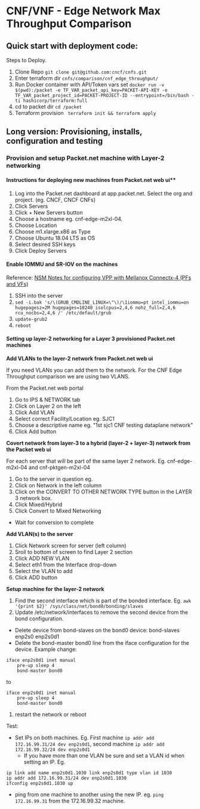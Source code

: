 # CNF/VNF - Edge Network Max Throughput Comparison



## Quick start with deployment code:


Steps to Deploy.

1. Clone Repo ```git clone git@github.com:cncf/cnfs.git```
2. Enter terraform dir ```cnfs/comparison/cnf_edge_throughput/```
3. Run Docker container with API/Token vars set ```docker run -v $(pwd):/packet -e TF_VAR_packet_api_key=PACKET-API-KEY -e TF_VAR_packet_project_id=PACKET-PROJECT-ID --entrypoint=/bin/bash -ti hashicorp/terraform:full```
4. cd to packet dir ```cd /packet```
5. Terraform provision ``` terraform init && terraform apply```



## Long version: Provisioning, installs, configuration and testing

### Provision and setup Packet.net machine with Layer-2 networking

#### Instructions for deploying new machines from Packet.net web ui**

1. Log into the Packet.net dashboard at app.packet.net.  Select the org and project. (eg. CNCF, CNCF CNFs)
2. Click Servers
3. Click + New Servers button
4. Choose a hostname eg. cnf-edge-m2xl-04.
5. Choose Location
6. Choose m1.xlarge.x86 as Type
7. Choose Ubuntu 18.04 LTS as OS
8. Select desired SSH keys
9. Click Deploy Servers


#### Enable IOMMU and SR-IOV on the machines

Reference: [NSM Notes for configuring VPP with Mellanox Connectx-4 (PFs and VFs)](https://github.com/ligato/networkservicemesh/issues/270#issue-355769450)

1. SSH into the server
2. `sed -i.bak 's/\(GRUB_CMDLINE_LINUX=\"\)/\1iommu=pt intel_iommu=on hugepagesz=2M hugepages=10240 isolcpus=2,4,6 nohz_full=2,4,6 rcu_nocbs=2,4,6 /' /etc/default/grub`
3. `update-grub2`
4. `reboot`


#### Setting up layer-2 networking for a Layer 3 provisioned Packet.net machines

**Add VLANs to the layer-2 network from Packet.net web ui**

If you need VLANs you can add them to the network.  For the CNF Edge Throughput comparison we are using two VLANS.

From the Packet.net web portal

1. Go to IPS & NETWORK tab
1. Click on Layer 2 on the left
1. Click Add VLAN
1. Select correct Facility/Location eg. SJC1
1. Choose a descriptive name eg. "1st sjc1 CNF testing dataplane network"
1. Click Add button

**Covert network from layer-3 to a hybrid (layer-2 + layer-3) network from the Packet web ui**

For each server that will be part of the same layer 2 network.  Eg. cnf-edge-m2xl-04 and cnf-pktgen-m2xl-04

1. Go to the server in question eg. 
1. Click on Network in the left column
1. Click on the CONVERT TO OTHER NETWORK TYPE button in the LAYER 3 network box.
1. Click Mixed/Hybrid
1. Click Convert to Mixed Networking
  * Wait for conversion to complete

**Add VLAN(s) to the server**
  
1. Click Network screen for server (left column)
1. Sroll to bottom of screen to find Layer 2 section
1. Click ADD NEW VLAN
1. Select eth1 from the Interface drop-down
1. Select the VLAN to add
1. Click ADD button


**Setup machine for the layer-2 network**

1. Find the second interface which is part of the bonded interface. Eg. `awk '{print $2}' /sys/class/net/bond0/bonding/slaves`
1. Update /etc/network/interfaces to remove the second device from the bond configuration.
  * Delete device from bond-slaves on the bond0 device: bond-slaves enp2s0 enp2s0d1
  * Delete the bond-master bond0 line from the iface configuration for the device. Example change:
```
iface enp2s0d1 inet manual
    pre-up sleep 4
    bond-master bond0
```
to
```
iface enp2s0d1 inet manual
    pre-up sleep 4
    bond-master bond0
```
1. restart the network or reboot

Test:
- Set IPs on both machines.  Eg. First machine `ip addr add 172.16.99.31/24 dev enp2s0d1`, second machine `ip addr add 172.16.99.32/24 dev enp2s0d1`
  * If you have more than one VLAN be sure and set a VLAN id when setting an IP.  Eg. 
```
ip link add name enp2s0d1.1030 link enp2s0d1 type vlan id 1030 
ip addr add 172.16.99.31/24 dev enp2s0d1.1030
ifconfig enp2s0d1.1030 up
```
- ping from one machine to another using the new IP.  eg. `ping 172.16.99.31` from the 172.16.99.32 machine.



